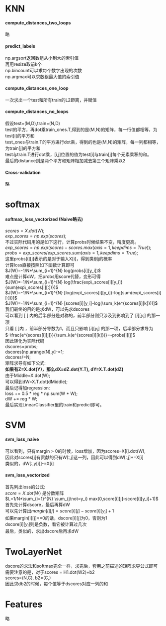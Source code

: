 # KNN
#### compute_distances_two_loops
略  
#### predict_labels
np.argsort返回数组从小到大的索引值  
再用resize取前k个  
np.bincount可以求每个数字出现的次数  
np.argmax可以求数组最大值的索引值  
#### compute_distances_one_loop
一次求出一个test和所有train的L2距离，并赋值  
#### compute_distances_no_loops
假设test=(M,D),train=(N,D)  
test的平方，再dot乘train_ones.T,得到的是(M,N)的矩阵，每一行值都相等，为test[i]的平方和  
test_ones与train.T的平方进行dot乘，得到的也是(M,N)的矩阵，每一列都相等，为train[j]的平方和  
test与train.T进行dot乘，[i,j]位置的值为test[i]与train[j]每个元素乘积的和。  
最后的distance则是两个平方和矩阵相加减去第三个矩阵乘以2  
#### Cross-validation
略  

# softmax

#### softmax_loss_vectorized (Naive略去)
$scores=X.dot(W);$  
$exp\_scores=np.exp(scores);$    
不过实际代码用的是如下这行，计算probs时候结果不变，精度更高。  
$exp\_scores=np.exp(scores-scores.max(axis=1,keepdims=True));$  
$probs=exp\_scores/exp\_scores.sum(axis=1,keepdims=True);$  
这里probs[i][j]表示的是对于输入X[i]，得到类别j的概率  
计算loss直接按照如下函数计算即可  
$J(W)=-1/N*\sum_{i=1}^{N} log(probs[i][y_i])$  
难点是计算dW，把probs用score代替，变形可得  
$J(W)=-1/N*\sum_{i=1}^{N} log(\frac{exp\_scores[i][y_i]}{sum(exp\_scores[i][:])})$  
$J(W)=-1/N*\sum_{i=1}^{N} [log(exp\_scores[i][y_i])-log(sum(exp\_scores[i][:]))]$  
$J(W)=-1/N*\sum_{i=1}^{N} [scores[i][y_i]-log(\sum_k(e^{scores[i][k]}))]$  
我们最终的目的是求dW，可以先求dscores  
可以看到 [ ] 内的后半部分是对称的，前半部分则只涉及到影响到了 $[i][y_i]$ 的那一项  
只看 [ ]内 ，前半部分导数为1，而且只影响 $[i][y_i]$ 的那一项，后半部分求导为  
$-\frac{e^{scores[i][j]}}{\sum_k(e^{scores[i][k]})}=-probs[i][j]$  
因此转化为实际代码  
dscores=probs;  
dscores[np.arange(N),y]-=1;  
dscores/=N;  
矩阵求导有如下公式:  
**如果有Z=X.dot(Y)，那么dX=dZ.dot(Y.T), dY=X.T.dot(dZ)**  
由于Middle=X.dot(W);  
可以得到dW=X.T.dot(dMiddle);  
最后记得加regression:  
loss += 0.5 * reg * np.sum(W * W);  
dW += reg * W;  
最后实现LinearClassifier里的train和predict即可。  

# SVM
#### svm_loss_naive
可以看到，只有margin > 0的时候，loss增加，因为scores=X[i].dot(W),  
因此对scores[j]有贡献的只有W[:,j]这一列，因此可以得到dW[:,j]+=X[i]  
类似的，dW[:,y[i]]-=X[i]  

#### svm_loss_vectorized
首先列出loss的公式:  
$score=X.dot(W)$ 是分数矩阵  
$L=1/N*\sum_{i=1}^{N} \sum_{j\not=y_i} max(0,score[i][j]-score[i][y_i]+1)$  
首先先计算dscore，最后再算dW  
可以先计算出$margin[i][j]=score[i][j]-score[i][y_i]+1$  
如果margin[i][j]<=0的话，dscore[i][j]为0，否则为1  
dscore[i][$y_i$]则是负数，看它被计算过几次  
最后，类似的，求出dscore后再求dW  

# TwoLayerNet
dscore的求法和softmax完全一样，求完后，套用之前描述的矩阵求导公式即可  
需要注意的是，对于scores = H1.dot(W2)+b2  
scores=(N,C), b2=(C,)  
因此求db2的时候，每个值等于dscores对应一列的和  

# Features
略  
